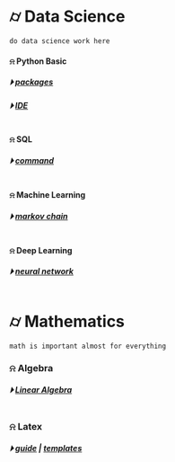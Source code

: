 
# &#x232d; Data Science 
```
do data science work here
```

#### &#x237e; Python Basic
##### &#x23f5; [packages](./essential/python_package.md)
##### &#x23f5; [IDE](./essential/ide.md)
```
```

#### &#x237e; SQL 
##### &#x23f5; [command](./sql)
```
```

#### &#x237e; Machine Learning
##### &#x23f5; [markov chain](./ML/markov_chain)
```
```

#### &#x237e; Deep Learning
##### &#x23f5; [neural network](./DL/neural_network)
```
```

# &#x232d; Mathematics
```
math is important almost for everything
```

### &#x237e; Algebra
##### &#x23f5; [Linear Algebra](./math/Linear_Algebra/)
```
```

### &#x237e; Latex
##### &#x23f5; [guide](./math/LaTex/LatexGuide.md) | [templates](./math/LaTex/templates/)
```
```

